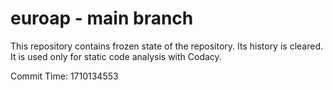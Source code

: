 # euroap - main branch

This repository contains frozen state of the repository.
Its history is cleared. It is used only for static code
analysis with Codacy.

Commit Time: 1710134553
